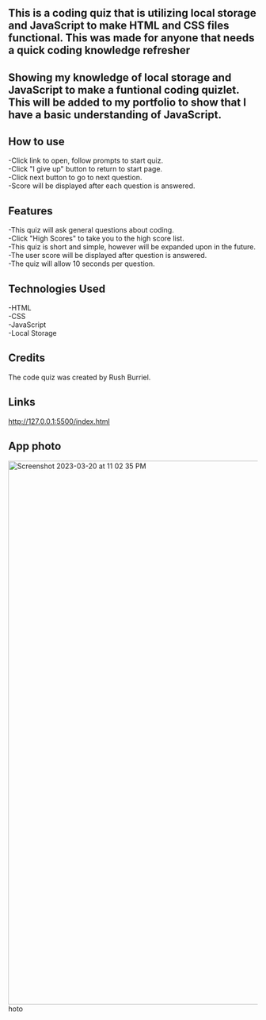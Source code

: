 # <Coding Quiz>
  
## This is a coding quiz that is utilizing local storage and JavaScript to make HTML and CSS files functional. This was made for anyone that needs a quick coding knowledge refresher 
  
## Showing my knowledge of local storage and JavaScript to make a funtional coding quizlet. This will be added to my portfolio to show that I have a basic understanding of JavaScript. 

## How to use
-Click link to open, follow prompts to start quiz.<br>
-Click "I give up" button to return to start page.<br>
-Click next button to go to next question.<br>
-Score will be displayed after each question is answered.<br>

## Features
-This quiz will ask general questions about coding.<br>
-Click "High Scores" to take you to the high score list.<br>
-This quiz is short and simple, however will be expanded upon in the future.<br>
-The user score will be displayed after question is answered.<br>
-The quiz will allow 10 seconds per question.<br>

## Technologies Used
-HTML<br>
-CSS<br>
-JavaScript<br>
-Local Storage<br>

## Credits

The code quiz was created by Rush Burriel.
  
## Links
  http://127.0.0.1:5500/index.html <br>

  ## App photo
  <img width="1096" alt="Screenshot 2023-03-20 at 11 02 35 PM" src="https://user-images.githubusercontent.com/123046249/226522945-b46909b9-962a-4b78-b003-23628a5fe8f2.png">
hoto
  
